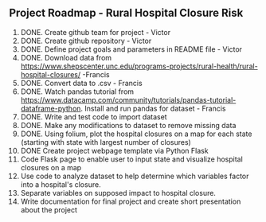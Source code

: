 ## Project Roadmap - Rural Hospital Closure Risk ##
1. DONE. Create github team for project - Victor
2. DONE. Create github repository - Victor
3. DONE. Define project goals and parameters in README file - Victor
4. DONE. Download data from https://www.shepscenter.unc.edu/programs-projects/rural-health/rural-hospital-closures/ -Francis
5. DONE. Convert data to .csv - Francis
6. DONE. Watch pandas tutorial from https://www.datacamp.com/community/tutorials/pandas-tutorial-dataframe-python. Install and run pandas for dataset - Francis
7. DONE. Write and test code to import dataset
8. DONE. Make any modifications to dataset to remove missing data
9. DONE. Using folium, plot the hospital closures on a map for each state (starting with state with largest number of closures)
10. DONE Create project webpage template via Python Flask 
11. Code Flask page to enable user to input state and visualize hospital closures on a map
12. Use code to analyze dataset to help determine which variables factor into a hospital's closure.
13. Separate variables on supposed impact to hospital closure.
14. Write documentation for final project and create short presentation about the project
